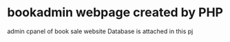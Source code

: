 # bookadmin webpage created by PHP
admin cpanel of book sale website
Database is attached in this pj

